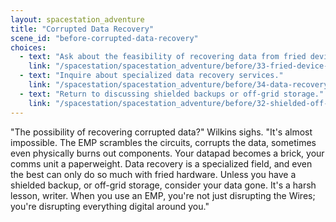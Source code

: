 ```yaml
---
layout: spacestation_adventure
title: "Corrupted Data Recovery"
scene_id: "before-corrupted-data-recovery"
choices:
  - text: "Ask about the feasibility of recovering data from fried devices."
    link: "/spacestation/spacestation_adventure/before/33-fried-device-data-recovery"
  - text: "Inquire about specialized data recovery services."
    link: "/spacestation/spacestation_adventure/before/34-data-recovery-services"
  - text: "Return to discussing shielded backups or off-grid storage."
    link: "/spacestation/spacestation_adventure/before/32-shielded-off-grid-storage"
---
```


"The possibility of recovering corrupted data?" Wilkins sighs. "It's almost impossible. The EMP scrambles the circuits, corrupts the data, sometimes even physically burns out components. Your datapad becomes a brick, your comms unit a paperweight. Data recovery is a specialized field, and even the best can only do so much with fried hardware. Unless you have a shielded backup, or off-grid storage, consider your data gone. It's a harsh lesson, writer. When you use an EMP, you're not just disrupting the Wires; you're disrupting everything digital around you."
